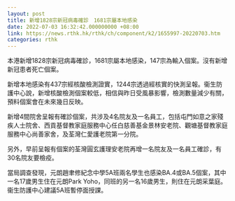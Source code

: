 ```yaml
---
layout: post
title: 新增1828宗新冠病毒確診　1681宗屬本地感染
date: 2022-07-03 16:32:42.000000000 +08:00
link: https://news.rthk.hk/rthk/ch/component/k2/1655997-20220703.htm
categories: rthk
---
```


本港新增1828宗新冠病毒確診，1681宗屬本地感染，147宗為輸入個案。沒有新增新冠患者死亡個案。

新增本地感染有437宗經核酸檢測證實，1244宗透過經核實的快測呈報。衞生防護中心說，新增核酸檢測個案較低，相信與昨日受風暴影響，檢測數量減少有關，預料個案會在未來幾日反映。

新增4間院舍呈報有確診個案，共涉及4名院友及一名員工，包括屯門如意之家殘疾人士院舍、西貢基督教家庭服務中心任白慈善基金景林安老院、觀塘基督教家庭服務中心尚善家舍，及荃灣仁愛護老院第一分院。

另外，早前呈報有個案的荃灣圓玄護理安老院再增一名院友及一名員工確診，有30名院友要檢疫。

當局調查發現，元朗趙聿修紀念中學5A班兩名學生也感染BA.4或BA.5個案，其中一名17歲男生住在元朗Park Yoho，同班的另一名16歲男生，則住在元朗采葉庭。衞生防護中心建議5A班暫停面授課。
